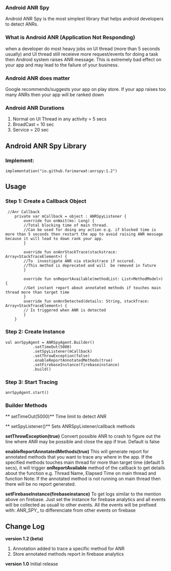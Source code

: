 ### Android ANR Spy
Android ANR Spy is the most simplest library that helps android developers to detect ANRs.

### What is Android ANR (Application Not Responding)
when a developer do most heavy jobs on UI thread (more than 5 seconds usually) and UI thread still receieve more request/events for doing a task then Android system raises ANR message. This is extremely bad effect on your app and may lead to the failure of your business.
### Android ANR does matter
Google recommends/suggests your app on play store. If your app raises too many ANRs then your app will be ranked down

### Android ANR Durations
1. Normal on UI Thread in any activity = 5 secs
2. BroadCast = 10 sec
3. Service = 20 sec

## Android ANR Spy Library
### Implement:

```
implementation("io.github.farimarwat:anrspy:1.2")
```
## Usage

### Step 1: Create a Callback Object
```
 //Anr Callback
    private var mCallback = object : ANRSpyListener {
        override fun onWait(ms: Long) {
		//Total blocking time of main thread. 
		//Can be used for doing any action e.g. if blocked time is more than 5 seconds then restart the app to avoid raising ANR message because it will lead to down rank your app.
        }

        override fun onAnrStackTrace(stackstrace: Array<StackTraceElement>) {
		//To  investigate ANR via stackstrace if occured.
		//This method is deprecated and will  be removed in future
        }

        override fun onReportAvailable(methodList: List<MethodModel>) {
		//Get instant report about annotated methods if touches main thread more than target time
        }
        override fun onAnrDetected(details: String, stackTrace: Array<StackTraceElement>) {
		// Is triggered when ANR is detected
        }
    }
```
### Step 2: Create Instance
```
val anrSpyAgent = ANRSpyAgent.Builder()
            .setTimeOut(5000)
            .setSpyListener(mCallback)
            .setThrowException(false)
            .enableReportAnnotatedMethods(true)
            .setFirebaseInstance(firebaseinstance)
            .build()
```
### Step 3: Start Tracing
```
anrSpyAgent.start()
```

### Builder Methods

** setTimeOut(5000)**
Time limit to detect ANR

** setSpyListener()**
Sets ANRSpyListener/callback methods

**setThrowException(true)**
Convert possible ANR to crash to figure out the line where ANR may be possible and close the app if true. Default is false

**enableReportAnnotatedMethods(true)**
This will generate report for annotated methods that you want to trace any where in the app. If the specified methods touches main thread for more than target time (default 5 secs), it will trigger **onReportAvailable** method of the callback to get details about the function e.g. Thread Name, Elapsed Time on main thread and function
Note: If the annotated method is not running on main thread then there will  be no report generated. 

**setFirebaseInstance(firebaseinstance)**
To get logs similar to the mention above on firebase.
Just set the instance for firebase analytics and all events will be collected as usuall to other events.
All the events will be prefixed with: ANR_SPY_  to differenciate from other events on firebase


## Change Log
**version 1.2 (beta)**
1. Annotation added to trace a specific method for ANR
2. Store annotated methods report in firebase analytics

**version 1.0**
Initial release

